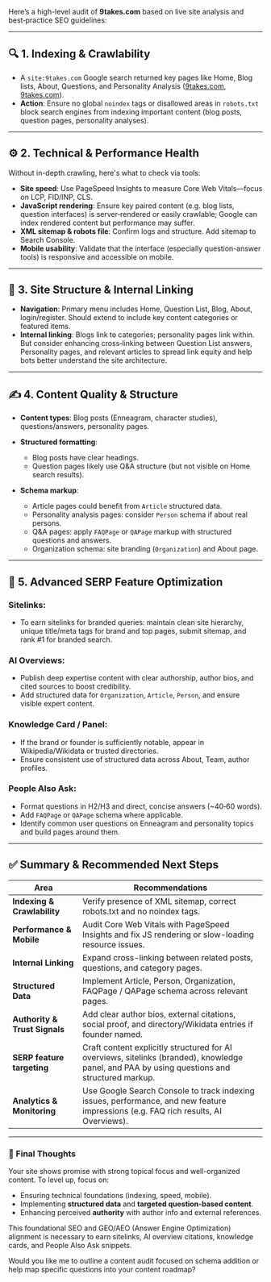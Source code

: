 Here’s a high-level audit of **9takes.com** based on live site analysis and best‑practice SEO guidelines:

---

## 🔍 1. **Indexing & Crawlability**

- A `site:9takes.com` Google search returned key pages like Home, Blog lists, About, Questions, and Personality Analysis ([9takes.com][1], [9takes.com][2]).
- **Action**: Ensure no global `noindex` tags or disallowed areas in `robots.txt` block search engines from indexing important content (blog posts, question pages, personality analyses).

---

## ⚙️ 2. **Technical & Performance Health**

Without in-depth crawling, here's what to check via tools:

- **Site speed**: Use PageSpeed Insights to measure Core Web Vitals—focus on LCP, FID/INP, CLS.
- **JavaScript rendering**: Ensure key paired content (e.g. blog lists, question interfaces) is server‑rendered or easily crawlable; Google can index rendered content but performance may suffer.
- **XML sitemap & robots file**: Confirm logs and structure. Add sitemap to Search Console.
- **Mobile usability**: Validate that the interface (especially question-answer tools) is responsive and accessible on mobile.

---

## 🧱 3. **Site Structure & Internal Linking**

- **Navigation**: Primary menu includes Home, Question List, Blog, About, login/register. Should extend to include key content categories or featured items.
- **Internal linking**: Blogs link to categories; personality pages link within. But consider enhancing cross‑linking between Question List answers, Personality pages, and relevant articles to spread link equity and help bots better understand the site architecture.

---

## ✍️ 4. **Content Quality & Structure**

- **Content types**: Blog posts (Enneagram, character studies), questions/answers, personality pages.
- **Structured formatting**:

  - Blog posts have clear headings.
  - Question pages likely use Q\&A structure (but not visible on Home search results).

- **Schema markup**:

  - Article pages could benefit from `Article` structured data.
  - Personality analysis pages: consider `Person` schema if about real persons.
  - Q\&A pages: apply `FAQPage` or `QAPage` markup with structured questions and answers.
  - Organization schema: site branding (`Organization`) and About page.

---

## 🧠 5. **Advanced SERP Feature Optimization**

### Sitelinks:

- To earn sitelinks for branded queries: maintain clean site hierarchy, unique title/meta tags for brand and top pages, submit sitemap, and rank #1 for branded search.

### AI Overviews:

- Publish deep expertise content with clear authorship, author bios, and cited sources to boost credibility.
- Add structured data for `Organization`, `Article`, `Person`, and ensure visible expert content.

### Knowledge Card / Panel:

- If the brand or founder is sufficiently notable, appear in Wikipedia/Wikidata or trusted directories.
- Ensure consistent use of structured data across About, Team, author profiles.

### People Also Ask:

- Format questions in H2/H3 and direct, concise answers (\~40‑60 words).
- Add `FAQPage` or `QAPage` schema where applicable.
- Identify common user questions on Enneagram and personality topics and build pages around them.

---

## ✅ Summary & Recommended Next Steps

| Area                          | Recommendations                                                                                                                               |
| ----------------------------- | --------------------------------------------------------------------------------------------------------------------------------------------- |
| **Indexing & Crawlability**   | Verify presence of XML sitemap, correct robots.txt and no noindex tags.                                                                       |
| **Performance & Mobile**      | Audit Core Web Vitals with PageSpeed Insights and fix JS rendering or slow-loading resource issues.                                           |
| **Internal Linking**          | Expand cross-linking between related posts, questions, and category pages.                                                                    |
| **Structured Data**           | Implement Article, Person, Organization, FAQPage / QAPage schema across relevant pages.                                                       |
| **Authority & Trust Signals** | Add clear author bios, external citations, social proof, and directory/Wikidata entries if founder named.                                     |
| **SERP feature targeting**    | Craft content explicitly structured for AI overviews, sitelinks (branded), knowledge panel, and PAA by using questions and structured markup. |
| **Analytics & Monitoring**    | Use Google Search Console to track indexing issues, performance, and new feature impressions (e.g. FAQ rich results, AI Overviews).           |

---

### 🧭 Final Thoughts

Your site shows promise with strong topical focus and well-organized content. To level up, focus on:

- Ensuring technical foundations (indexing, speed, mobile).
- Implementing **structured data** and **targeted question-based content**.
- Enhancing perceived **authority** with author info and external references.

This foundational SEO and GEO/AEO (Answer Engine Optimization) alignment is necessary to earn sitelinks, AI overview citations, knowledge cards, and People Also Ask snippets.

Would you like me to outline a content audit focused on schema addition or help map specific questions into your content roadmap?

[1]: https://9takes.com/?utm_source=chatgpt.com '9takes | One situation, 9 ways to see it'
[2]: https://9takes.com/blog?utm_source=chatgpt.com 'All the 9takes Blogs'
